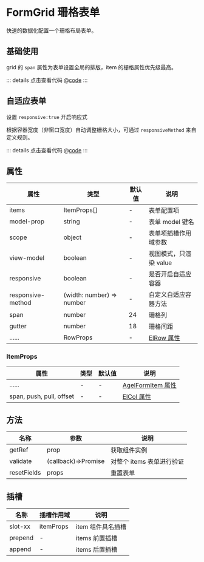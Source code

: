 # FormGrid 珊格表单

快速的数据化配置一个珊格布局表单。

## 基础使用

grid 的 `span` 属性为表单设置全局的排版，item 的栅格属性优先级最高。

<ClientOnly><formGrid/></ClientOnly>

::: details 点击查看代码
@[code](@example/formGrid.vue)
:::

## 自适应表单

设置 `responsive:true` 开启响应式

根据容器宽度（非窗口宽度）自动调整栅格大小，可通过 `responsiveMethod` 来自定义规则。

<ClientOnly><formGridResponsive/></ClientOnly>

::: details 点击查看代码
@[code](@example/formGridResponsive.vue)
:::

## 属性

| 属性              | 类型                      | 默认值 | 说明                                                                              |
| ----------------- | ------------------------- | ------ | --------------------------------------------------------------------------------- |
| items             | ItemProps[]               | -      | 表单配置项                                                                        |
| model-prop        | string                    | -      | 表单 model 键名                                                                   |
| scope             | object                    | -      | 表单项插槽作用域参数                                                              |
| view-model        | boolean                   | -      | 视图模式，只渲染 value                                                            |
| responsive        | boolean                   | -      | 是否开启自适应容器                                                                |
| responsive-method | (width: number) => number | -      | 自定义自适应容器方法                                                              |
| span              | number                    | 24     | 珊格列                                                                            |
| gutter            | number                    | 18     | 珊格间距                                                                          |
| ......            | RowProps                  | -      | [ElRow 属性](https://element-plus.org/zh-CN/component/layout.html#row-attributes) |

### ItemProps

| 属性                     | 类型 | 默认值 | 说明                                                                      |
| ------------------------ | ---- | ------ | ------------------------------------------------------------------------- |
| ......                   | -    | -      | [AgelFormItem 属性](/element-plus-crx/component/formItems.html#itemprops) |
| span, push, pull, offset | -    | -      | [ElCol 属性](/component/layout.html#col-attributes)                       |

## 方法

| 名称        | 参数                | 说明                      |
| ----------- | ------------------- | ------------------------- |
| getRef      | prop                | 获取组件实例              |
| validate    | (callback)=>Promise | 对整个 items 表单进行验证 |
| resetFields | props               | 重置表单                  |

## 插槽

| 名称    | 插槽作用域 | 说明              |
| ------- | ---------- | ----------------- |
| slot-xx | itemProps  | item 组件具名插槽 |
| prepend | -          | items 前置插槽    |
| append  | -          | items 后置插槽    |
